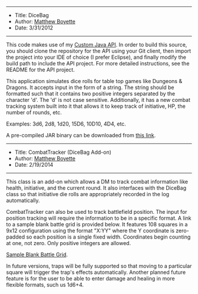 *******************************************************************

* Title:  DiceBag
* Author: [Matthew Boyette](mailto:Dyndrilliac@gmail.com)
* Date:   3/31/2012

*******************************************************************

This code makes use of my [Custom Java API](https://github.com/Dyndrilliac/java-custom-api). In order to build this source, you should clone the repository for the API using your Git client, then import the project into your IDE of choice (I prefer Eclipse), and finally modify the build path to include the API project. For more detailed instructions, see the README for the API project.

This application simulates dice rolls for table top games like Dungeons & Dragons. It accepts input in the form of a string. The string should be formatted such that it contains two positive integers separated by the character 'd'. The 'd' is not case sensitive. Additionally, it has a new combat tracking system built into it that allows it to keep track of initiative, HP, the number of rounds, etc.
	
Examples: 3d6, 2d8, 1d20, 15D6, 10D10, 4D4, etc.

A pre-compiled JAR binary can be downloaded from [this link](https://db.tt/ONZwv8k8).

*******************************************************************

* Title:  CombatTracker (DiceBag Add-on)
* Author: [Matthew Boyette](mailto:Dyndrilliac@gmail.com)
* Date:   2/19/2014

*******************************************************************

This class is an add-on which allows a DM to track combat information like health, initiative, and the current round. It also interfaces with the DiceBag class so that initiative die rolls are appropriately recorded in the log automatically.

CombatTracker can also be used to track battlefield position. The input for position tracking will require the information to be in a specific format. A link to a sample blank battle grid is provided below. It features 108 squares in a 9x12 configuration using the format "X:YY" where the Y coordinate is zero-padded so each position is a single fixed width. Coordinates begin counting at one, not zero. Only positive integers are allowed.

[Sample Blank Battle Grid](https://www.dropbox.com/s/i1gcz06x7tpyqge/Blank_Battle_Grid.pdf).

In future versions, traps will be fully supported so that moving to a particular square will trigger the trap's effects automatically. Another planned future feature is for the user to be able to enter damage and healing in more flexible formats, such us 1d6+4.